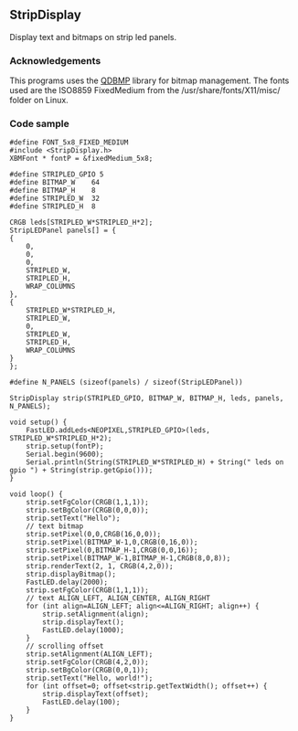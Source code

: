 ## StripDisplay


Display text and bitmaps on strip led panels. 


### Acknowledgements

This programs uses the [QDBMP](http://qdbmp.sourceforge.net) library for bitmap management. 
The fonts used are the ISO8859 FixedMedium from the /usr/share/fonts/X11/misc/ folder on Linux.


### Code sample

```
#define FONT_5x8_FIXED_MEDIUM
#include <StripDisplay.h>
XBMFont * fontP = &fixedMedium_5x8;

#define STRIPLED_GPIO 5
#define BITMAP_W	64
#define BITMAP_H	8
#define STRIPLED_W	32
#define STRIPLED_H	8

CRGB leds[STRIPLED_W*STRIPLED_H*2];
StripLEDPanel panels[] = {
{
	0,
	0,
	0,
	STRIPLED_W,
	STRIPLED_H,
	WRAP_COLUMNS
},
{
	STRIPLED_W*STRIPLED_H,
	STRIPLED_W,
	0,
	STRIPLED_W,
	STRIPLED_H,
	WRAP_COLUMNS
}
};

#define N_PANELS (sizeof(panels) / sizeof(StripLEDPanel))

StripDisplay strip(STRIPLED_GPIO, BITMAP_W, BITMAP_H, leds, panels, N_PANELS);

void setup() {
	FastLED.addLeds<NEOPIXEL,STRIPLED_GPIO>(leds, STRIPLED_W*STRIPLED_H*2);
	strip.setup(fontP);
	Serial.begin(9600);
	Serial.println(String(STRIPLED_W*STRIPLED_H) + String(" leds on gpio ") + String(strip.getGpio()));
}

void loop() {
	strip.setFgColor(CRGB(1,1,1));
	strip.setBgColor(CRGB(0,0,0));
	strip.setText("Hello");
	// text bitmap
	strip.setPixel(0,0,CRGB(16,0,0));
	strip.setPixel(BITMAP_W-1,0,CRGB(0,16,0));
	strip.setPixel(0,BITMAP_H-1,CRGB(0,0,16));
	strip.setPixel(BITMAP_W-1,BITMAP_H-1,CRGB(8,0,8));
	strip.renderText(2, 1, CRGB(4,2,0));
	strip.displayBitmap();
	FastLED.delay(2000);
	strip.setFgColor(CRGB(1,1,1));
	// text ALIGN_LEFT, ALIGN_CENTER, ALIGN_RIGHT
	for (int align=ALIGN_LEFT; align<=ALIGN_RIGHT; align++) {
		strip.setAlignment(align);
		strip.displayText();
		FastLED.delay(1000);
	}
	// scrolling offset
	strip.setAlignment(ALIGN_LEFT);
	strip.setFgColor(CRGB(4,2,0));
	strip.setBgColor(CRGB(0,0,1));
	strip.setText("Hello, world!");
	for (int offset=0; offset<strip.getTextWidth(); offset++) {
		strip.displayText(offset);
		FastLED.delay(100);
	}
}
```
